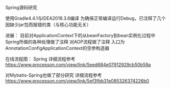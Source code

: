 Spring源码研究

使用Gradle4.4.1与IDEA2018.3.6编译
为确保正常编译运行Debug，已注释了几个因缺少jar包而报错的类（与核心功能无关）






进展：
目前对ApplicationContext下的从beanFactory到bean实例化过程中Spring所做的各种处理做了注释
对AOP流程做了注释
入口为AnnotationConfigApplicationContext的空参构造器


在线流程图：
Spring 
详细流程参考
https://www.processon.com/view/link/5eed684e07912929cb50b59a

对Mybatis-Spring也做了部分研究
详细流程参考
https://www.processon.com/view/link/5ef3fbb31e085326374226b0
